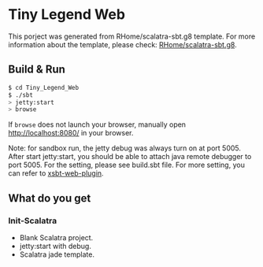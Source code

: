 # Tiny Legend Web #

This porject was generated from RHome/scalatra-sbt.g8 template. For more information about the template, please check: [RHome/scalatra-sbt.g8](https://github.com/RHome/scalatra-sbt.g8).

## Build & Run ##

```sh
$ cd Tiny_Legend_Web
$ ./sbt
> jetty:start
> browse
```

If `browse` does not launch your browser, manually open [http://localhost:8080/](http://localhost:8080/) in your browser.

Note: for sandbox run, the jetty debug was always turn on at port 5005. After start jetty:start, you should be able to attach java remote debugger to port 5005.
For the setting, please see build.sbt file. For more setting, you can refer to [xsbt-web-plugin](https://github.com/earldouglas/xsbt-web-plugin/blob/master/docs/2.0.md).

## What do you get ##

### Init-Scalatra ###

- Blank Scalatra project.
- jetty:start with debug.
- Scalatra jade template.

